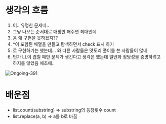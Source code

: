 # 생각의 흐름
1. 어.. 유명한 문제네..
2. 그냥 나오는 순서대로 매핑만 해주면 최대인데
3. 음 왜 구현을 못하겠지??
4. *이 포함된 배열을 만들고 탐색하면서 check 표시 하기
5. 로 구현하기는 했는데... 와 다른 사람들은 맛도리 풀이를 쓴 사람들이 많네
6. 먼가 LL이 겹칠 때만 문제가 생긴다고 생각은 했는데 일반화 정당성을 증명하려고 하지를 않았음 애초에..

![Ongoing-391](https://github.com/user-attachments/assets/6e09c7ec-d643-4a3a-9ed1-d60ca56502e1)

# 배운점
- list.count(substring) => substring의 등장횟수 count
- list.replace(a, b) => a를 b로 바꿈
